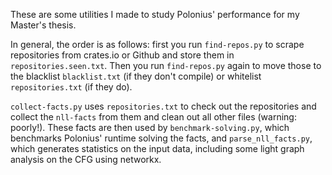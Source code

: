 These are some utilities I made to study Polonius' performance for my Master's
thesis.

In general, the order is as follows: first you run `find-repos.py` to scrape
repositories from crates.io or Github and store them in `repositories.seen.txt`.
Then you run `find-repos.py` again to move those to the blacklist
`blacklist.txt` (if they don't compile) or whitelist `repositories.txt` (if they
do).

`collect-facts.py` uses `repositories.txt` to check out the repositories and
collect the `nll-facts` from them and clean out all other files (warning:
poorly!). These facts are then used by `benchmark-solving.py`, which benchmarks
Polonius' runtime solving the facts, and `parse_nll_facts.py`, which generates
statistics on the input data, including some light graph analysis on the CFG
using networkx.
